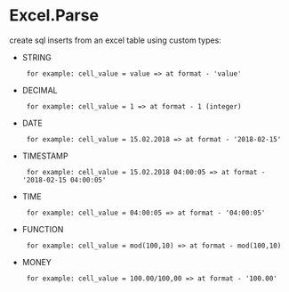 # Excel.Parse
create sql inserts from an excel table using custom types:
 - STRING
 
		for example: cell_value = value => at format - 'value'
 - DECIMAL
    
		for example: cell_value = 1 => at format - 1 (integer)
 - DATE
 
		for example: cell_value = 15.02.2018 => at format - '2018-02-15'
 - TIMESTAMP
 
		for example: cell_value = 15.02.2018 04:00:05 => at format - '2018-02-15 04:00:05'
 - TIME
 
		for example: cell_value = 04:00:05 => at format - '04:00:05'
 - FUNCTION
 
		for example: cell_value = mod(100,10) => at format - mod(100,10)
 - MONEY
 
		for example: cell_value = 100.00/100,00 => at format - '100.00'
